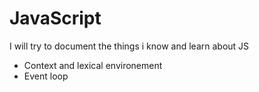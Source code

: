 # JavaScript

I will try to document the things i know and learn about JS

- Context and lexical environement
- Event loop
